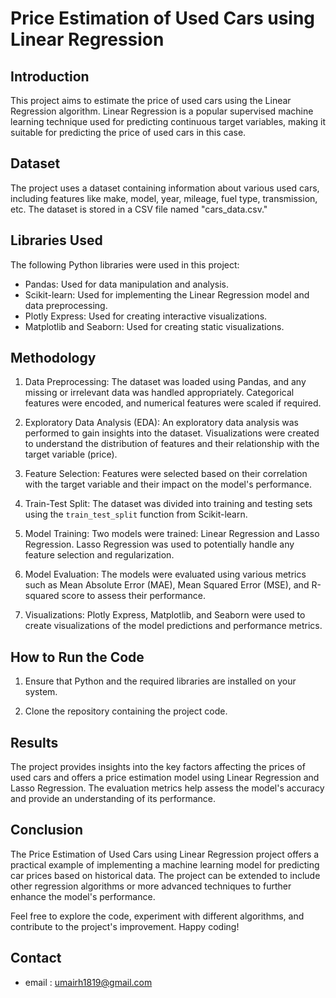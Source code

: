 # Price Estimation of Used Cars using Linear Regression

## Introduction
This project aims to estimate the price of used cars using the Linear Regression algorithm. Linear Regression is a popular supervised machine learning technique used for predicting continuous target variables, making it suitable for predicting the price of used cars in this case.

## Dataset
The project uses a dataset containing information about various used cars, including features like make, model, year, mileage, fuel type, transmission, etc. The dataset is stored in a CSV file named "cars_data.csv."

## Libraries Used
The following Python libraries were used in this project:
- Pandas: Used for data manipulation and analysis.
- Scikit-learn: Used for implementing the Linear Regression model and data preprocessing.
- Plotly Express: Used for creating interactive visualizations.
- Matplotlib and Seaborn: Used for creating static visualizations.

## Methodology
1. Data Preprocessing: The dataset was loaded using Pandas, and any missing or irrelevant data was handled appropriately. Categorical features were encoded, and numerical features were scaled if required.

2. Exploratory Data Analysis (EDA): An exploratory data analysis was performed to gain insights into the dataset. Visualizations were created to understand the distribution of features and their relationship with the target variable (price).

3. Feature Selection: Features were selected based on their correlation with the target variable and their impact on the model's performance.

4. Train-Test Split: The dataset was divided into training and testing sets using the `train_test_split` function from Scikit-learn.

5. Model Training: Two models were trained: Linear Regression and Lasso Regression. Lasso Regression was used to potentially handle any feature selection and regularization.

6. Model Evaluation: The models were evaluated using various metrics such as Mean Absolute Error (MAE), Mean Squared Error (MSE), and R-squared score to assess their performance.

7. Visualizations: Plotly Express, Matplotlib, and Seaborn were used to create visualizations of the model predictions and performance metrics.

## How to Run the Code
1. Ensure that Python and the required libraries are installed on your system.

2. Clone the repository containing the project code.

## Results
The project provides insights into the key factors affecting the prices of used cars and offers a price estimation model using Linear Regression and Lasso Regression. The evaluation metrics help assess the model's accuracy and provide an understanding of its performance.

## Conclusion
The Price Estimation of Used Cars using Linear Regression project offers a practical example of implementing a machine learning model for predicting car prices based on historical data. The project can be extended to include other regression algorithms or more advanced techniques to further enhance the model's performance.

Feel free to explore the code, experiment with different algorithms, and contribute to the project's improvement. Happy coding!

## Contact 
- email : umairh1819@gmail.com
